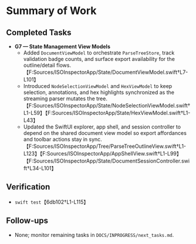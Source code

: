 # Summary of Work

## Completed Tasks
- **G7 — State Management View Models**
  - Added `DocumentViewModel` to orchestrate `ParseTreeStore`, track validation badge counts, and surface export availability for the outline/detail flows.【F:Sources/ISOInspectorApp/State/DocumentViewModel.swift†L7-L101】
  - Introduced `NodeSelectionViewModel` and `HexViewModel` to keep selection, annotations, and hex highlights synchronized as the streaming parser mutates the tree.【F:Sources/ISOInspectorApp/State/NodeSelectionViewModel.swift†L1-L59】【F:Sources/ISOInspectorApp/State/HexViewModel.swift†L1-L43】
  - Updated the SwiftUI explorer, app shell, and session controller to depend on the shared document view model so export affordances and toolbar actions stay in sync.【F:Sources/ISOInspectorApp/Tree/ParseTreeOutlineView.swift†L1-L123】【F:Sources/ISOInspectorApp/AppShellView.swift†L1-L99】【F:Sources/ISOInspectorApp/State/DocumentSessionController.swift†L34-L101】

## Verification
- `swift test`【6db102†L1-L115】

## Follow-ups
- None; monitor remaining tasks in `DOCS/INPROGRESS/next_tasks.md`.
